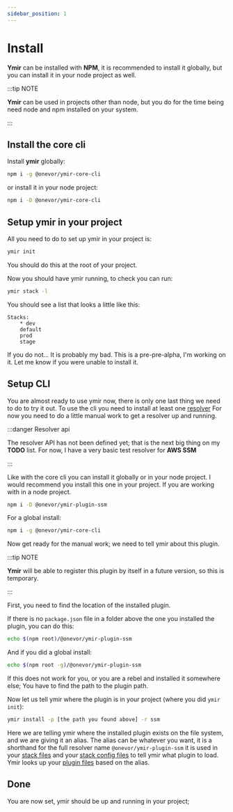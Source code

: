 ```yaml
---
sidebar_position: 1
---
```


# Install

**Ymir** can be installed with **NPM**, it is recommended to install it globally, but you can install it in your node project as well.

:::tip NOTE

**Ymir** can be used in projects other than node, but you do for the time being need node and npm installed on your system.

:::

## Install the core cli

Install **ymir** globally:

```bash
npm i -g @onevor/ymir-core-cli
```

or install it in your node project:

```bash
npm i -D @onevor/ymir-core-cli
```

## Setup ymir in your project

All you need to do to set up ymir in your project is:

```bash
ymir init
```

You should do this at the root of your project.

Now you should have ymir running, to check you can run:

```bash
ymir stack -l
```

You should see a list that looks a little like this:

```
Stacks:
	* dev
	default
	prod
	stage
```

If you do not... It is probably my bad. This is a pre-pre-alpha, I'm working on it. Let me know if you were unable to install it.

## Setup CLI

You are almost ready to use ymir now, there is only one last thing we need to do to try it out.
To use the cli you need to install at least one [resolver](../concepts/resolver.md)
For now you need to do a little manual work to get a resolver up and running.

:::danger Resolver api

The resolver API has not been defined yet; that is the next big thing on my **TODO** list.
For now, I have a very basic test resolver for **AWS SSM**

:::

Like with the core cli you can install it globally or in your node project. I would recommend you install this one in your project.
If you are working with in a node project.

```bash
npm i -D @onevor/ymir-plugin-ssm
```

For a global install:

```bash
npm i -g @onevor/ymir-core-cli
```

Now get ready for the manual work; we need to tell ymir about this plugin.

:::tip NOTE

**Ymir** will be able to register this plugin by itself in a future version, so this is temporary.

:::

First, you need to find the location of the installed plugin.

If there is no `package.json` file in a folder above the one you installed the plugin, you can do this:

```bash
echo $(npm root)/@onevor/ymir-plugin-ssm
```

And if you did a global install:

```bash
echo $(npm root -g)/@onevor/ymir-plugin-ssm
```

If this does not work for you, or you are a rebel and installed it somewhere else;
You have to find the path to the plugin path.

Now let us tell ymir where the plugin is in your project (where you did `ymir init`):

```bash
ymir install -p [the path you found above] -r ssm
```

Here we are telling ymir where the installed plugin exists on the file system, and we are giving it an alias.
The alias can be whatever you want, it is a shorthand for the full resolver name `@onevor/ymir-plugin-ssm` it is used in your [stack files](../concepts/stack-file.md)
and your [stack config files](../concepts/stack-config-file.md) to tell ymir what plugin to load. Ymir looks up your [plugin files](../concepts/plugin-file.md) based on the alias.

## Done

You are now set, ymir should be up and running in your project;

